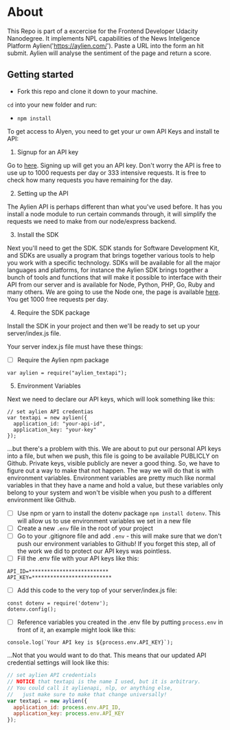 # About

This Repo is part of a excercise for the Frontend Developer Udacity Nanodegree. It implements NPL capabilities of the News Inteligence Platform Aylien('https://aylien.com/').
Paste a URL into the form an hit submit. Aylien will analyse the sentiment of the page and return a score.

## Getting started

- Fork this repo and clone it down to your machine.

`cd` into your new folder and run:

- `npm install`

To get access to Alyen, you need to get your ur own API Keys and install te API:

1. Signup for an API key

Go to [here](https://developer.aylien.com/signup). Signing up will get you an API key. Don't worry the API is free to use up to 1000 requests per day or 333 intensive requests. It is free to check how many requests you have remaining for the day.

2. Setting up the API

The Aylien API is perhaps different than what you've used before. It has you install a node module to run certain commands through, it will simplify the requests we need to make from our node/express backend.

3. Install the SDK

Next you'll need to get the SDK. SDK stands for Software Development Kit, and SDKs are usually a program that brings together various tools to help you work with a specific technology. SDKs will be available for all the major languages and platforms, for instance the Aylien SDK brings together a bunch of tools and functions that will make it possible to interface with their API from our server and is available for Node, Python, PHP, Go, Ruby and many others. We are going to use the Node one, the page is available [here](https://docs.aylien.com/textapi/sdks/#sdks). You get 1000 free requests per day.

4. Require the SDK package

Install the SDK in your project and then we'll be ready to set up your server/index.js file.

Your server index.js file must have these things:

- [ ] Require the Aylien npm package

```
var aylien = require("aylien_textapi");
```

5. Environment Variables

Next we need to declare our API keys, which will look something like this:

```
// set aylien API credentias
var textapi = new aylien({
  application_id: "your-api-id",
  application_key: "your-key"
});
```

...but there's a problem with this. We are about to put our personal API keys into a file, but when we push, this file is going to be available PUBLICLY on Github. Private keys, visible publicly are never a good thing. So, we have to figure out a way to make that not happen. The way we will do that is with environment variables. Environment variables are pretty much like normal variables in that they have a name and hold a value, but these variables only belong to your system and won't be visible when you push to a different environment like Github.

- [ ] Use npm or yarn to install the dotenv package `npm install dotenv`. This will allow us to use environment variables we set in a new file
- [ ] Create a new `.env` file in the root of your project
- [ ] Go to your .gitignore file and add `.env` - this will make sure that we don't push our environment variables to Github! If you forget this step, all of the work we did to protect our API keys was pointless.
- [ ] Fill the .env file with your API keys like this:

```
API_ID=**************************
API_KEY=**************************
```

- [ ] Add this code to the very top of your server/index.js file:

```
const dotenv = require('dotenv');
dotenv.config();
```

- [ ] Reference variables you created in the .env file by putting `process.env` in front of it, an example might look like this:

```
console.log(`Your API key is ${process.env.API_KEY}`);
```

...Not that you would want to do that. This means that our updated API credential settings will look like this:

```javascript
// set aylien API credentials
// NOTICE that textapi is the name I used, but it is arbitrary.
// You could call it aylienapi, nlp, or anything else,
//   just make sure to make that change universally!
var textapi = new aylien({
  application_id: process.env.API_ID,
  application_key: process.env.API_KEY
});
```
